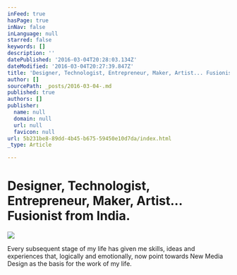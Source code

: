 ```yaml
---
inFeed: true
hasPage: true
inNav: false
inLanguage: null
starred: false
keywords: []
description: ''
datePublished: '2016-03-04T20:28:03.134Z'
dateModified: '2016-03-04T20:27:39.847Z'
title: 'Designer, Technologist, Entrepreneur, Maker, Artist... Fusionist from India.'
author: []
sourcePath: _posts/2016-03-04-.md
published: true
authors: []
publisher:
  name: null
  domain: null
  url: null
  favicon: null
url: 5b231be8-89dd-4b45-b675-59450e10d7da/index.html
_type: Article

---
```

# Designer, Technologist, Entrepreneur, Maker, Artist... Fusionist from India.
![](https://the-grid-user-content.s3-us-west-2.amazonaws.com/918b33ae-da21-44e6-bade-60b1f74cf620.jpg)

Every subsequent stage of my life has given me skills, ideas and experiences that, logically and emotionally, now point towards New Media Design as the basis for the work of my life.